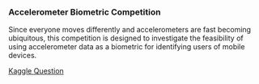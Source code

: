 ### Accelerometer Biometric Competition

Since everyone moves differently and accelerometers are fast becoming ubiquitous, this competition is designed to investigate the feasibility of using accelerometer data as a biometric for identifying users of mobile devices.

[Kaggle Question](https://www.kaggle.com/c/accelerometer-biometric-competition)
